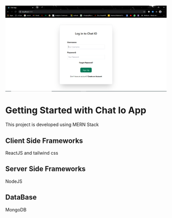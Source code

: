 ![Landing Page](./images/landing.PNG)

# Getting Started with Chat Io App

This project is developed using MERN Stack

## Client Side Frameworks

ReactJS and tailwind css

## Server Side Frameworks

NodeJS

## DataBase

MongoDB
